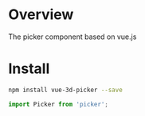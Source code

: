 # Overview
The picker component based on vue.js

# Install

```Bash
npm install vue-3d-picker --save
```

```JavaScript
import Picker from 'picker';
```
